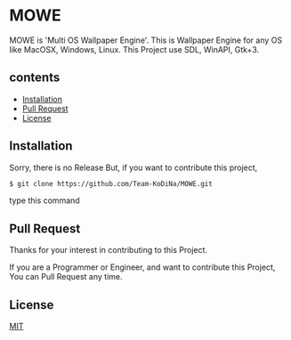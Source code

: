 #  MOWE
MOWE is 'Multi OS Wallpaper Engine'. This is Wallpaper Engine for any OS like MacOSX, Windows, Linux.
This Project use SDL, WinAPI, Gtk+3.

## contents
- [Installation](#Installation)
- [Pull Request](#Pull-Reqeust)
- [License](#License)

## Installation
Sorry, there is no Release
But, if you want to contribute this project,
```bash
$ git clone https://github.com/Team-KoDiNa/MOWE.git
```
type this command

## Pull Request
Thanks for your interest in contributing to this Project.

If you are a Programmer or Engineer, and want to contribute this Project, You can Pull Request any time.

## License 
[MIT](https://choosealicense.com/licenses/mit/)
